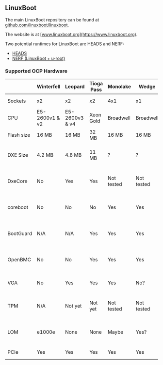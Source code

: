 ## LinuxBoot

The main LinuxBoot repository can be found at
[github.com/linuxboot/linuxboot](https://github.com/linuxboot/linuxboot).

The website is at [www.linuxboot.org](https://www.linuxboot.org).

Two potential runtimes for LinuxBoot are HEADS and NERF:

*   [HEADS](https://github.com/osresearch/heads)
*   [NERF (LinuxBoot + u-root)](https://github.com/u-root/u-root)

### Supported OCP Hardware

|            | Winterfell     | Leopard        | Tioga Pass | Monolake   | Wedge      | Meaning |
| ---------- | -------------- | -------------- | ---------- | ---------- | ---------- | ------- |
| Sockets    | x2             | x2             | x2         | 4x1        | x1         | How many CPU sockets? |
| CPU        | E5-2600v1 & v2 | E5-2600v3 & v4 | Xeon Gold  | Broadwell  | Broadwell  | Chipset |
| Flash size | 16 MB          | 16 MB          | 32 MB      | 16 MB      | 16 MB      | Total SPI flash size |
| DXE Size   | 4.2 MB         | 4.8 MB         | 11 MB      | ?          | ?          | Space available for DXE, LinuxBoot and initrd |
| DxeCore    | No             | Yes            | Yes        | Not tested | Not tested | Can we replace the DxeCore with our own? |
| coreboot   | No             | No             | No         | Yes        | Yes        | Can we replace the PEI with coreboot+FSP? |
| BootGuard  | N/A            | N/A            | Yes        | Yes        | Yes        | Can we bypass the CPU's BootGuard security? |
| OpenBMC    | No             | No             | Yes        | Yes        | Yes        | Does the system support OpenBMC? |
| VGA        | No             | Yes            | Yes        | Yes        | No?        | Does the BMC expose a VGA framebuffer? |
| TPM        | N/A            | Not yet        | Not yet    | Not tested | Not tested | Does the x86 have a TPM that works with LinuxBoot? |
| LOM        | e1000e         | None           | None       | Maybe      | Yes?       | Is there a LAN-on-motherboard port? |
| PCIe       | Yes            | Yes            | Yes        | Yes        | Yes        | Do we support the PCIe slots? |
